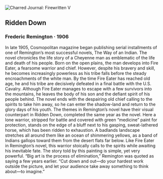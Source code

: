<div class="artwork-of-the-day">
  <div class="container">
    <div class="img-wrapper">
      <img
        src="https://uploads5.wikiart.org/images/frederic-remington/ridden-down-1906.jpg"
        alt="Charred Journal: Firewritten V" />
    </div>
    <div class="artwork-detail">
      <div class="artwork-origin"> 
        <h2 class="artwork-name">Ridden Down</h2>
        <h3 class="artist">
          Frederic Remington
                    ·  1906
        </h3>
      </div>
      <p class="description">
        <span class="artwork-description-text ng-binding" ng-bind-html="viewModel.ArtworkOfTheDay.Description | unsafe">In late 1905, Cosmopolitan magazine began publishing serial installments of one of Remington’s most successful novels, The Way of an Indian. The novel chronicles the life story of a Cheyenne man as emblematic of the life and death of his people. Born on the open plains, the man develops into Fire Eater, a fearsome warrior and chief. However, despite his bravery and skill, he becomes increasingly powerless as his tribe falls before the steady encroachments of the white man. By the time Fire Eater has reached old age, he and his tribe are decisively defeated in a final battle with the U.S. Cavalry. Although Fire Eater manages to escape with a few survivors into the mountains, he leaves the body of his son and the defiant spirit of his people behind. The novel ends with the despairing old chief calling to the spirits to take him away, so he can enter the shadow-land and return to the glory days of his youth. The themes in Remington’s novel have their visual counterpart in Ridden Down, completed the same year as the novel. Here a lone warrior, stripped for battle and covered with green “medicine” paint for protection, stands on the edge of a bluff next to his gasping, sweat-lathered horse, which has been ridden to exhaustion. A badlands landscape stretches all around them like an ocean of shimmering yellows, as a band of Indians gallops toward them from the desert flats far below. Like Fire Eater in Remington’s novel, this warrior stoically calls to the spirits while awaiting his inevitable fate. The story told by this painting is simple, yet very powerful. “Big art is the process of elimination,” Remington was quoted as saying a few years earlier. “Cut down and out—do your hardest work outside the picture, and let your audience take away something to think about—to imagine.”</span>
                        <div class="text-shadow-container" ng-show="showShadow" style=""></div>
      </p>
    </div>
  </div>

</div>
